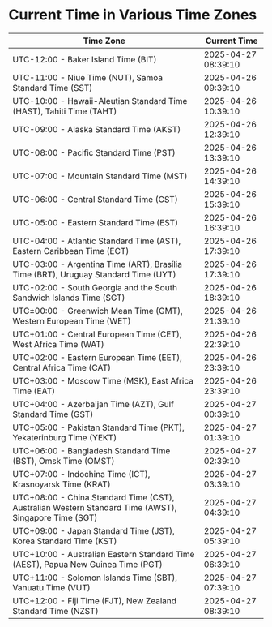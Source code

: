 # Current Time in Various Time Zones

| Time Zone | Current Time |
|-----------|--------------|
| UTC-12:00 - Baker Island Time (BIT) | 2025-04-27 08:39:10 |
| UTC-11:00 - Niue Time (NUT), Samoa Standard Time (SST) | 2025-04-26 09:39:10 |
| UTC-10:00 - Hawaii-Aleutian Standard Time (HAST), Tahiti Time (TAHT) | 2025-04-26 10:39:10 |
| UTC-09:00 - Alaska Standard Time (AKST) | 2025-04-26 12:39:10 |
| UTC-08:00 - Pacific Standard Time (PST) | 2025-04-26 13:39:10 |
| UTC-07:00 - Mountain Standard Time (MST) | 2025-04-26 14:39:10 |
| UTC-06:00 - Central Standard Time (CST) | 2025-04-26 15:39:10 |
| UTC-05:00 - Eastern Standard Time (EST) | 2025-04-26 16:39:10 |
| UTC-04:00 - Atlantic Standard Time (AST), Eastern Caribbean Time (ECT) | 2025-04-26 17:39:10 |
| UTC-03:00 - Argentina Time (ART), Brasília Time (BRT), Uruguay Standard Time (UYT) | 2025-04-26 17:39:10 |
| UTC-02:00 - South Georgia and the South Sandwich Islands Time (SGT) | 2025-04-26 18:39:10 |
| UTC±00:00 - Greenwich Mean Time (GMT), Western European Time (WET) | 2025-04-26 21:39:10 |
| UTC+01:00 - Central European Time (CET), West Africa Time (WAT) | 2025-04-26 22:39:10 |
| UTC+02:00 - Eastern European Time (EET), Central Africa Time (CAT) | 2025-04-26 23:39:10 |
| UTC+03:00 - Moscow Time (MSK), East Africa Time (EAT) | 2025-04-26 23:39:10 |
| UTC+04:00 - Azerbaijan Time (AZT), Gulf Standard Time (GST) | 2025-04-27 00:39:10 |
| UTC+05:00 - Pakistan Standard Time (PKT), Yekaterinburg Time (YEKT) | 2025-04-27 01:39:10 |
| UTC+06:00 - Bangladesh Standard Time (BST), Omsk Time (OMST) | 2025-04-27 02:39:10 |
| UTC+07:00 - Indochina Time (ICT), Krasnoyarsk Time (KRAT) | 2025-04-27 03:39:10 |
| UTC+08:00 - China Standard Time (CST), Australian Western Standard Time (AWST), Singapore Time (SGT) | 2025-04-27 04:39:10 |
| UTC+09:00 - Japan Standard Time (JST), Korea Standard Time (KST) | 2025-04-27 05:39:10 |
| UTC+10:00 - Australian Eastern Standard Time (AEST), Papua New Guinea Time (PGT) | 2025-04-27 06:39:10 |
| UTC+11:00 - Solomon Islands Time (SBT), Vanuatu Time (VUT) | 2025-04-27 07:39:10 |
| UTC+12:00 - Fiji Time (FJT), New Zealand Standard Time (NZST) | 2025-04-27 08:39:10 |
